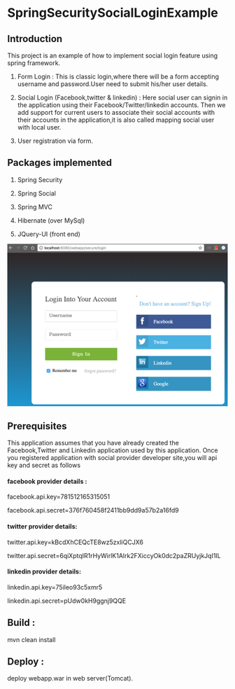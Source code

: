 # SpringSecuritySocialLoginExample

## Introduction
This project is an example of how to implement social login feature using spring framework.

1) Form Login : This is classic login,where there will be a form accepting username and password.User need to submit his/her user details.

2) Social Login (Facebook,twitter & linkedin) : Here social user can signin in the application using their Facebook/Twitter/linkedin accounts. Then we add support for current users to associate their social accounts with their accounts in the application,it is also called mapping social user with local user.

3) User registration via form.

## Packages implemented

1) Spring Security 

2) Spring Social

3) Spring MVC

4) Hibernate (over MySql)

5) JQuery-UI (front end)

![ScreenShot](./SocialLogin.png?raw=true "screenshot")

## Prerequisites

This application assumes that you have already created the Facebook,Twitter and Linkedin application used by this application. Once you registered application with social provider developer site,you will api key  and secret as follows

#### facebook provider details :

facebook.api.key=781512165315051

facebook.api.secret=376f760458f2411bb9dd9a57b2a16fd9

#### twitter provider details:

twitter.api.key=kBcdXhCEQcTE8wz5zxliQCJX6

twitter.api.secret=6qiXptqIR1rHyWirlK1Alrk2FXiccyOk0dc2paZRUyjkJqI1IL

#### linkedin provider details:

linkedin.api.key=75ileo93c5xmr5

linkedin.api.secret=pUdw0kH9ggnj9QQE

## Build :

mvn clean install

## Deploy :
deploy webapp.war in web server(Tomcat).

